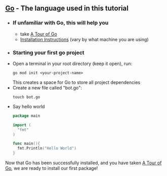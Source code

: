 ## [Go](https://go.dev/) - The language used in this tutorial
  - ### If unfamiliar with Go, this will help you
    - take [A Tour of Go](https://go.dev/tour/welcome/1)
    - [Installation Instructions](https://go.dev/doc/install) (vary by what machine you are using)
  - ### Starting your first go project
  - Open a terminal in your root directory (keep it open), run: 
    ```
    go mod init <your-project-name>
    ```
    This creates a space for Go to store all project dependencies
  - Create a new file called "bot.go":
    ```
    touch bot.go
    ```
  - Say hello world
    ```go
    package main

    import (
      "fmt"
    )

    func main(){
      fmt.Println("Hello World")
    }
    ```
Now that Go has been successfully installed, and you have taken [A Tour of Go](https://go.dev/tour/welcome/1), we are ready to install our first package!
